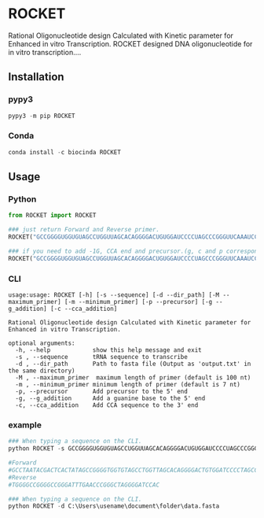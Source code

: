 # ROCKET
Rational Oligonucleotide design Calculated with Kinetic parameter for Enhanced in vitro Transcription.
ROCKET designed DNA oligonucleotide for in vitro transcription....

## Installation

### pypy3
```python
pypy3 -m pip ROCKET
```
### Conda
```python
conda install -c biocinda ROCKET
```


## Usage

### Python
```python
from ROCKET import ROCKET

### just return Forward and Reverse primer.
ROCKET("GCCGGGGUGGUGUAGCCUGGUUAGCACAGGGGACUGUGGAUCCCCUAGCCCGGGUUCAAAUCCCGGCCCCGGCCCCA")

### if you need to add -1G, CCA end and precursor.(g, c and p correspond to -1G, CCA end and precursor respectively.)
ROCKET("GCCGGGGUGGUGUAGCCUGGUUAGCACAGGGGACUGUGGAUCCCCUAGCCCGGGUUCAAAUCCCGGCCCCGGCCCCA",g=True, c=True, p=True )

```

### CLI
```
usage:usage: ROCKET [-h] [-s --sequence] [-d --dir_path] [-M --maximum_primer] [-m --minimum_primer] [-p --precursor] [-g --g_addition] [-c --cca_addition]

Rational Oligonucleotide design Calculated with Kinetic parameter for Enhanced in vitro Transcription.

optional arguments:
  -h, --help            show this help message and exit
  -s , --sequence       tRNA sequence to transcribe
  -d , --dir_path       Path to fasta file (Output as 'output.txt' in the same directory)
  -M , --maximum_primer  maximum length of primer (default is 100 nt)
  -m , --minimum_primer minimum length of primer (default is 7 nt)
  -p, --precursor       Add precursor to the 5' end
  -g, --g_addition      Add a guanine base to the 5' end
  -c, --cca_addition    Add CCA sequence to the 3' end
```
### example
```python
### When typing a sequence on the CLI.
python ROCKET -s GCCGGGGUGGUGUAGCCUGGUUAGCACAGGGGACUGUGGAUCCCCUAGCCCGGGUUCAAAUCCCGGCCCCGGCCCCA

#Forward
#GCCTAATACGACTCACTATAGCCGGGGTGGTGTAGCCTGGTTAGCACAGGGGACTGTGGATCCCCTAGCCCGGGTTCAAATCCC
#Reverse
#TGGGGCCGGGGCCGGGATTTGAACCCGGGCTAGGGGATCCAC
```
```python
### When typing a sequence on the CLI.
python ROCKET -d C:\Users\usename\document\folder\data.fasta

```


